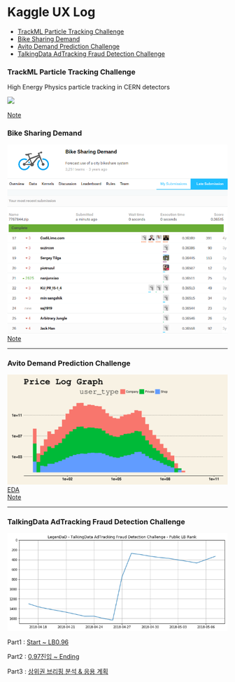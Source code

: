 Kaggle UX Log
===

<!-- @import "[TOC]" {cmd="toc" depthFrom=1 depthTo=6 orderedList=false} -->
<!-- code_chunk_output -->

* [TrackML Particle Tracking Challenge](#trackml-particle-tracking-challenge)
* [Bike Sharing Demand](#bike-sharing-demand)
* [Avito Demand Prediction Challenge](#avito-demand-prediction-challenge)
* [TalkingData AdTracking Fraud Detection Challenge](#talkingdata-adtracking-fraud-detection-challenge)

<!-- /code_chunk_output -->

### TrackML Particle Tracking Challenge

High Energy Physics particle tracking in CERN detectors

![](https://storage.googleapis.com/kaggle-media/competitions/CERN/cern_graphic.png)

[Note](TrackML/Note/Note.md)


### Bike Sharing Demand

![](Bike/output/bike_score.png)
![](Bike/output/bike_rank.png)
[Note](/Bike/Note/Note.md)

---

### Avito Demand Prediction Challenge

![](Avito/output/avito_price.png)
[EDA](Avito/Avito_Code/EDA.html)     
[Note](Avito/Note/Note.md)

---
### TalkingData AdTracking Fraud Detection Challenge

![](AdT/output/scoregraph.png)

Part1 : [Start ~ LB0.96](AdT/Note/Part1.md)


Part2 : [0.97진입 ~ Ending](AdT/Note/Part2.md)  


Part3 : [상위권 브리핑 분석 & 응용 계획](AdT/Note/Part3.md)  
